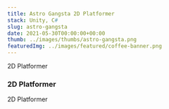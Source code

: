```yaml
---
title: Astro Gangsta 2D Platformer
stack: Unity, C#
slug: astro-gangsta
date: 2021-05-30T00:00:00+00:00
thumb: ../images/thumbs/astro-gangsta.png
featuredImg: ../images/featured/coffee-banner.png
---
```


2D Platformer

### 2D Platformer

2D Platformer
